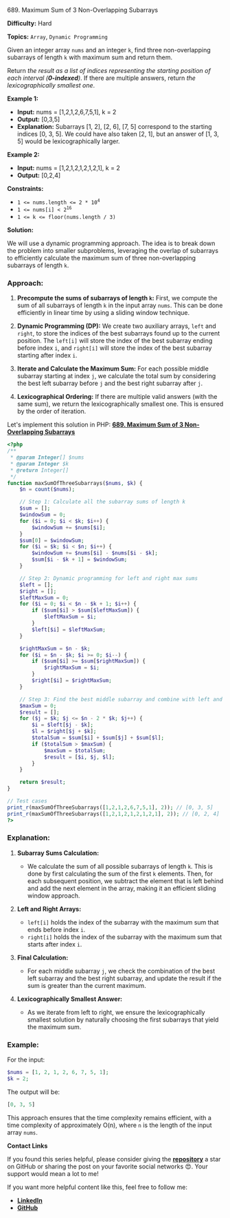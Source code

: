 689\. Maximum Sum of 3 Non-Overlapping Subarrays

**Difficulty:** Hard

**Topics:** `Array`, `Dynamic Programming`

Given an integer array `nums` and an integer `k`, find three non-overlapping subarrays of length `k` with maximum sum and return them.

Return _the result as a list of indices representing the starting position of each interval (**0-indexed**)_. If there are multiple answers, return _the lexicographically smallest one_.

**Example 1:**

- **Input:** nums = [1,2,1,2,6,7,5,1], k = 2
- **Output:** [0,3,5]
- **Explanation:** Subarrays [1, 2], [2, 6], [7, 5] correspond to the starting indices [0, 3, 5].
  We could have also taken [2, 1], but an answer of [1, 3, 5] would be lexicographically larger.

**Example 2:**

- **Input:** nums = [1,2,1,2,1,2,1,2,1], k = 2
- **Output:** [0,2,4]



**Constraints:**


- <code>1 <= nums.length <= 2 * 10<sup>4</sup></code>
- <code>1 <= nums[i] < 2<sup>16</sup></code>
- `1 <= k <= floor(nums.length / 3)`


**Solution:**

We will use a dynamic programming approach. The idea is to break down the problem into smaller subproblems, leveraging the overlap of subarrays to efficiently calculate the maximum sum of three non-overlapping subarrays of length `k`.

### Approach:

1. **Precompute the sums of subarrays of length `k`:**
   First, we compute the sum of all subarrays of length `k` in the input array `nums`. This can be done efficiently in linear time by using a sliding window technique.

2. **Dynamic Programming (DP):**
   We create two auxiliary arrays, `left` and `right`, to store the indices of the best subarrays found up to the current position. The `left[i]` will store the index of the best subarray ending before index `i`, and `right[i]` will store the index of the best subarray starting after index `i`.

3. **Iterate and Calculate the Maximum Sum:**
   For each possible middle subarray starting at index `j`, we calculate the total sum by considering the best left subarray before `j` and the best right subarray after `j`.

4. **Lexicographical Ordering:**
   If there are multiple valid answers (with the same sum), we return the lexicographically smallest one. This is ensured by the order of iteration.

Let's implement this solution in PHP: **[689. Maximum Sum of 3 Non-Overlapping Subarrays](https://github.com/mah-shamim/leet-code-in-php/tree/main/algorithms/000689-maximum-sum-of-3-non-overlapping-subarrays/solution.php)**

```php
<?php
/**
 * @param Integer[] $nums
 * @param Integer $k
 * @return Integer[]
 */
function maxSumOfThreeSubarrays($nums, $k) {
    $n = count($nums);

    // Step 1: Calculate all the subarray sums of length k
    $sum = [];
    $windowSum = 0;
    for ($i = 0; $i < $k; $i++) {
        $windowSum += $nums[$i];
    }
    $sum[0] = $windowSum;
    for ($i = $k; $i < $n; $i++) {
        $windowSum += $nums[$i] - $nums[$i - $k];
        $sum[$i - $k + 1] = $windowSum;
    }

    // Step 2: Dynamic programming for left and right max sums
    $left = [];
    $right = [];
    $leftMaxSum = 0;
    for ($i = 0; $i < $n - $k + 1; $i++) {
        if ($sum[$i] > $sum[$leftMaxSum]) {
            $leftMaxSum = $i;
        }
        $left[$i] = $leftMaxSum;
    }

    $rightMaxSum = $n - $k;
    for ($i = $n - $k; $i >= 0; $i--) {
        if ($sum[$i] >= $sum[$rightMaxSum]) {
            $rightMaxSum = $i;
        }
        $right[$i] = $rightMaxSum;
    }

    // Step 3: Find the best middle subarray and combine with left and right
    $maxSum = 0;
    $result = [];
    for ($j = $k; $j <= $n - 2 * $k; $j++) {
        $i = $left[$j - $k];
        $l = $right[$j + $k];
        $totalSum = $sum[$i] + $sum[$j] + $sum[$l];
        if ($totalSum > $maxSum) {
            $maxSum = $totalSum;
            $result = [$i, $j, $l];
        }
    }

    return $result;
}

// Test cases
print_r(maxSumOfThreeSubarrays([1,2,1,2,6,7,5,1], 2)); // [0, 3, 5]
print_r(maxSumOfThreeSubarrays([1,2,1,2,1,2,1,2,1], 2)); // [0, 2, 4]
?>
```

### Explanation:

1. **Subarray Sums Calculation:**
   - We calculate the sum of all possible subarrays of length `k`. This is done by first calculating the sum of the first `k` elements. Then, for each subsequent position, we subtract the element that is left behind and add the next element in the array, making it an efficient sliding window approach.

2. **Left and Right Arrays:**
   - `left[i]` holds the index of the subarray with the maximum sum that ends before index `i`.
   - `right[i]` holds the index of the subarray with the maximum sum that starts after index `i`.

3. **Final Calculation:**
   - For each middle subarray `j`, we check the combination of the best left subarray and the best right subarray, and update the result if the sum is greater than the current maximum.

4. **Lexicographically Smallest Answer:**
   - As we iterate from left to right, we ensure the lexicographically smallest solution by naturally choosing the first subarrays that yield the maximum sum.

### Example:

For the input:
```php
$nums = [1, 2, 1, 2, 6, 7, 5, 1];
$k = 2;
```

The output will be:
```php
[0, 3, 5]
```

This approach ensures that the time complexity remains efficient, with a time complexity of approximately O(n), where `n` is the length of the input array `nums`.

**Contact Links**

If you found this series helpful, please consider giving the **[repository](https://github.com/mah-shamim/leet-code-in-php)** a star on GitHub or sharing the post on your favorite social networks 😍. Your support would mean a lot to me!

If you want more helpful content like this, feel free to follow me:

- **[LinkedIn](https://www.linkedin.com/in/arifulhaque/)**
- **[GitHub](https://github.com/mah-shamim)**
